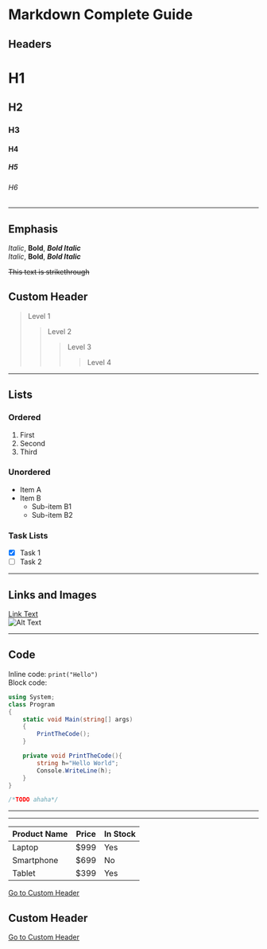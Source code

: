 # Markdown Complete Guide

## Headers
# H1
## H2
### H3
#### H4
##### H5
###### H6

---

## Emphasis
*Italic*, **Bold**, ***Bold Italic***  
_Italic_, __Bold__, ___Bold Italic___

~~This text is strikethrough~~


## Custom Header

> Level 1
>> Level 2
>>> Level 3
>>>> Level 4
---

## Lists
### Ordered
1. First
2. Second
3. Third

### Unordered
- Item A
- Item B
  - Sub-item B1
  - Sub-item B2

### Task Lists
- [x] Task 1
- [ ] Task 2

---

## Links and Images
[Link Text](https://example.com)  
![Alt Text](https://upload.wikimedia.org/wikipedia/commons/4/48/Markdown-mark.svg)

---

## Code
Inline code: `print("Hello")`  
Block code:
```csharp
using System;
class Program
{
    static void Main(string[] args)
    {
        PrintTheCode();
    }

    private void PrintTheCode(){
        string h="Hello World";
        Console.WriteLine(h);
    }
}

/*TODO ahaha*/
```
---

---

| Product Name | Price  | In Stock |
|--------------|--------|----------|
| Laptop       | $999   | Yes      |
| Smartphone   | $699   | No       |
| Tablet       | $399   | Yes      |


[Go to Custom Header](#custom-header)


<h2 id="custom-id">Custom Header</h2>


[Go to Custom Header](#custom-id)